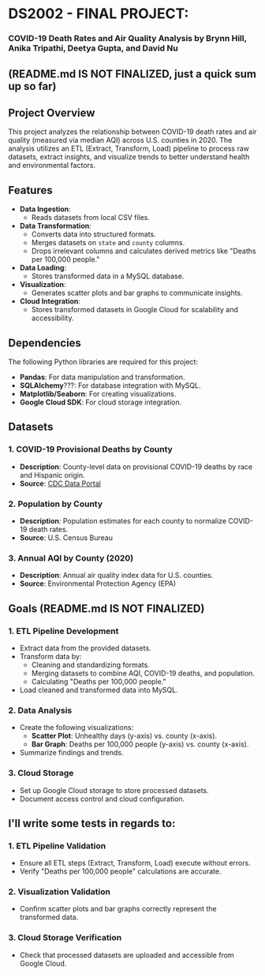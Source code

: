 # DS2002 - FINAL PROJECT: 
### COVID-19 Death Rates and Air Quality Analysis by Brynn Hill, Anika Tripathi, Deetya Gupta, and David Nu

## (README.md IS NOT FINALIZED, just a quick sum up so far)


## Project Overview
This project analyzes the relationship between COVID-19 death rates and air quality (measured via median AQI) across U.S. counties in 2020. The analysis utilizes an ETL (Extract, Transform, Load) pipeline to process raw datasets, extract insights, and visualize trends to better understand health and environmental factors.

## Features
- **Data Ingestion**:
  - Reads datasets from local CSV files.
- **Data Transformation**:
  - Converts data into structured formats.
  - Merges datasets on `state` and `county` columns.
  - Drops irrelevant columns and calculates derived metrics like "Deaths per 100,000 people."
- **Data Loading**:
  - Stores transformed data in a MySQL database.
- **Visualization**:
  - Generates scatter plots and bar graphs to communicate insights.
- **Cloud Integration**:
  - Stores transformed datasets in Google Cloud for scalability and accessibility.

## Dependencies
The following Python libraries are required for this project:
- **Pandas**: For data manipulation and transformation.
- **SQLAlchemy**???: For database integration with MySQL.
- **Matplotlib/Seaborn**: For creating visualizations.
- **Google Cloud SDK**: For cloud storage integration.

## Datasets
### 1. **COVID-19 Provisional Deaths by County**
   - **Description**: County-level data on provisional COVID-19 deaths by race and Hispanic origin.
   - **Source**: [CDC Data Portal](https://data.cdc.gov/NCHS/Provisional-COVID-19-Deaths-by-County-and-Race-and/k8wy-p9cg/data)

### 2. **Population by County**
   - **Description**: Population estimates for each county to normalize COVID-19 death rates.
   - **Source**: U.S. Census Bureau

### 3. **Annual AQI by County (2020)**
   - **Description**: Annual air quality index data for U.S. counties.
   - **Source**: Environmental Protection Agency (EPA)

## Goals (README.md IS NOT FINALIZED)
### 1. **ETL Pipeline Development**
- Extract data from the provided datasets.
- Transform data by:
  - Cleaning and standardizing formats.
  - Merging datasets to combine AQI, COVID-19 deaths, and population.
  - Calculating "Deaths per 100,000 people."
- Load cleaned and transformed data into MySQL.

### 2. **Data Analysis**
- Create the following visualizations:
  - **Scatter Plot**: Unhealthy days (y-axis) vs. county (x-axis).
  - **Bar Graph**: Deaths per 100,000 people (y-axis) vs. county (x-axis).
- Summarize findings and trends.

### 3. **Cloud Storage**
- Set up Google Cloud storage to store processed datasets.
- Document access control and cloud configuration.



## I'll write some tests in regards to:
### 1. **ETL Pipeline Validation**
- Ensure all ETL steps (Extract, Transform, Load) execute without errors.
- Verify "Deaths per 100,000 people" calculations are accurate.

### 2. **Visualization Validation**
- Confirm scatter plots and bar graphs correctly represent the transformed data.

### 3. **Cloud Storage Verification**
- Check that processed datasets are uploaded and accessible from Google Cloud.


